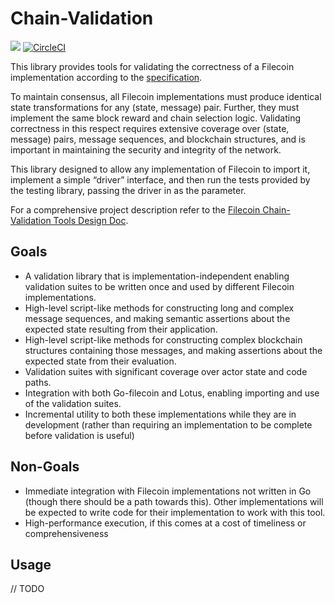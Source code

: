 # Chain-Validation
[![](https://img.shields.io/badge/made%20by-Protocol%20Labs-blue.svg?style=flat-square)](http://ipn.io)
[![CircleCI](https://circleci.com/gh/filecoin-project/chain-validation.svg?style=svg)](https://circleci.com/gh/filecoin-project/chain-validation)

This library provides tools for validating the correctness of a Filecoin implementation according to the [specification](https://github.com/filecoin-project/specs). 

To maintain consensus, all Filecoin implementations must produce identical state transformations for any (state, message) pair. Further, they must implement the same block reward and chain selection logic. Validating correctness in this respect requires extensive coverage over (state, message) pairs, message sequences, and blockchain structures, and is important in maintaining the security and integrity of the network.

This library designed to allow any implementation of Filecoin to import it, implement a simple “driver” interface, and then run the tests provided by the testing library, passing the driver in as the parameter. 

For a comprehensive project description refer to the [Filecoin Chain-Validation Tools Design Doc](https://docs.google.com/document/d/1o0ODvpKdWsYMK_KmK-j-uPxYei6CZAZ4n_3ilQJPn4A/edit#).

## Goals
- A validation library that is implementation-independent enabling validation suites to be written once and used by different Filecoin implementations.
- High-level script-like methods for constructing long and complex message sequences, and making semantic assertions about the expected state resulting from their application.
- High-level script-like methods for constructing complex blockchain structures containing those messages, and making assertions about the expected state from their evaluation.
- Validation suites with significant coverage over actor state and code paths.
- Integration with both Go-filecoin and Lotus, enabling importing and use of the validation suites.
- Incremental utility to both these implementations while they are in development (rather than requiring an implementation to be complete before validation is useful)

## Non-Goals
- Immediate integration with Filecoin implementations not written in Go (though there should be a path towards this). Other implementations will be expected to write code for their implementation to work with this tool.
- High-performance execution, if this comes at a cost of timeliness or comprehensiveness

## Usage
// TODO
